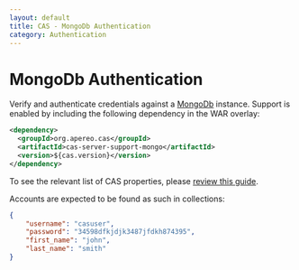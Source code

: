 ```yaml
---
layout: default
title: CAS - MongoDb Authentication
category: Authentication
---
```


# MongoDb Authentication

Verify and authenticate credentials against a [MongoDb](https://www.mongodb.org/) instance. Support is enabled by including the following dependency in the WAR overlay:

```xml
<dependency>
  <groupId>org.apereo.cas</groupId>
  <artifactId>cas-server-support-mongo</artifactId>
  <version>${cas.version}</version>
</dependency>
```

To see the relevant list of CAS properties, please [review this guide](../configuration/Configuration-Properties.html#mongodb-authentication).

Accounts are expected to be found as such in collections:

```json
{
    "username": "casuser",
    "password": "34598dfkjdjk3487jfdkh874395",
    "first_name": "john",
    "last_name": "smith"
}
```
